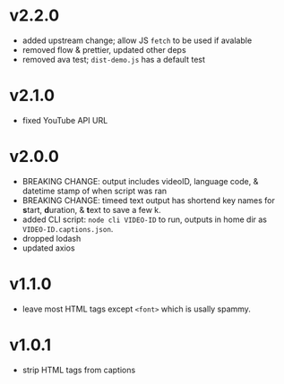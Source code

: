 # v2.2.0

* added upstream change; allow JS `fetch` to be used if avalable
* removed flow & prettier, updated other deps
* removed ava test; `dist-demo.js` has a default test

# v2.1.0

* fixed YouTube API URL

# v2.0.0

* BREAKING CHANGE: output includes videoID, language code, & datetime stamp of when script was ran
* BREAKING CHANGE: timeed text output has shortend key names for **s**tart, **d**uration, & **t**ext to save a few k.
* added CLI script: `node cli VIDEO-ID` to run, outputs in home dir as `VIDEO-ID.captions.json`.
* dropped lodash
* updated axios

# v1.1.0

* leave most HTML tags except `<font>` which is usally spammy.


# v1.0.1

* strip HTML tags from captions
